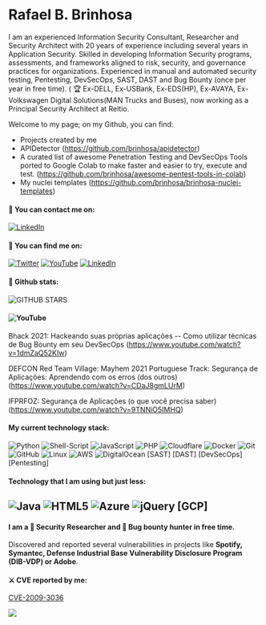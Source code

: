 # Rafael B. Brinhosa


I am an experienced Information Security Consultant, Researcher and Security Architect with 20 years of experience including several years in Application Security. Skilled in developing Information Security programs, assessments, and frameworks aligned to risk, security, and governance practices for organizations. Experienced in manual and automated security testing, Pentesting, DevSecOps, SAST, DAST and Bug Bounty (once per year in free time). 
( 🏆  Ex-DELL, Ex-USBank, Ex-EDS(HP), Ex-AVAYA, Ex-Volkswagen Digital Solutions(MAN Trucks and Buses), now working as a Principal Security Architect at Reltio.

Welcome to my page; on my Github, you can find:
- Projects created by me
- APIDetector (https://github.com/brinhosa/apidetector) 
- A curated list of awesome Penetration Testing and DevSecOps Tools ported to Google Colab to make faster and easier to try, execute and test. (https://github.com/brinhosa/awesome-pentest-tools-in-colab)
- My nuclei templates (https://github.com/brinhosa/brinhosa-nuclei-templates)


#### 📧 You can contact me on:
[![LinkedIn](https://img.shields.io/badge/LinkedIn-%230077B5.svg?&style=for-the-badge&logo=linkedin&logoColor=white)](https://www.linkedin.com/in/brinhosa/)

#### 🔎 You can find me on: 

[![Twitter](https://img.shields.io/badge/Twitter-%231DA1F2.svg?&style=for-the-badge&logo=twitter&logoColor=white)](https://twitter.com/brinhosa)
[![YouTube](https://img.shields.io/badge/YouTube-%23FF0000.svg?&style=for-the-badge&logo=youtube&logoColor=white)](https://www.youtube.com/channel/UCC79rZmOGOg5f7YK7Wz0XaA)
[![LinkedIn](https://img.shields.io/badge/LinkedIn-%230077B5.svg?&style=for-the-badge&logo=linkedin&logoColor=white)](https://www.linkedin.com/in/brinhosa/)

#### 📜 Github stats:

![GITHUB STARS](https://github-readme-stats.vercel.app/api?username=brinhosa&show_icons=true&theme=dracula)

#### ![YouTube](https://img.shields.io/badge/Last%20presentations-%23FF0000.svg?style=for-the-badge&logo=YouTube&logoColor=white)
Bhack 2021: Hackeando suas próprias aplicações -- Como utilizar técnicas de Bug Bounty em seu DevSecOps
(https://www.youtube.com/watch?v=1dmZaQ52KIw)

DEFCON Red Team Village: Mayhem 2021 Portuguese Track: Segurança de Aplicações: Aprendendo com os erros (dos outros)
(https://www.youtube.com/watch?v=CDaJ8gmLUrM)

IFPRFOZ: Segurança de Aplicações (o que você precisa saber)
(https://www.youtube.com/watch?v=9TNNiO5IMHQ)


#### My current technology stack:
![Python](https://img.shields.io/badge/python-3670A0?style=flat-square&logo=python&logoColor=ffdd54)
![Shell-Script](https://img.shields.io/badge/Shell_Script-121011?style=flat-square&logo=gnu-bash&logoColor=white)
![JavaScript](https://img.shields.io/badge/javascript-%23323330.svg?style=flat-square&logo=javascript&logoColor=%23F7DF1E)
![PHP](https://img.shields.io/badge/PHP-%230769AD.svg?style=flat-square&logo=PHP&logoColor=white)
![Cloudflare](https://img.shields.io/badge/Cloudflare-F38020?style=flat-square&logo=Cloudflare&logoColor=white)
![Docker](https://img.shields.io/badge/-Docker-46a2f1?style=flat-square&logo=docker&logoColor=white)
![Git](https://img.shields.io/badge/-Git-F05032?style=flat-square&logo=git&logoColor=white)
![GitHub](https://img.shields.io/badge/github-%23121011.svg?style=flat-square&logo=github&logoColor=white)
![Linux](https://img.shields.io/badge/Linux-FCC624?style=flat-square&logo=linux&logoColor=black)
![AWS](https://img.shields.io/badge/AWS-%23FF9900.svg?style=flat-square&logo=amazon-aws&logoColor=white)
![DigitalOcean](https://img.shields.io/badge/DigitalOcean-%230167ff.svg?style=flat-square&logo=digitalOcean&logoColor=white)
[SAST]
[DAST]
[DevSecOps]
[Pentesting]

#### Technology that I am using but just less:
![Java](https://img.shields.io/badge/java-%23ED8B00.svg?style=flat-square&logo=java&logoColor=white)
![HTML5](https://img.shields.io/badge/-HTML5-E34F26?style=flat-square&logo=html5&logoColor=white)
![Azure](https://img.shields.io/badge/azure-%230072C6.svg?style=flat-square&logo=azure-devops&logoColor=white)
![jQuery](https://img.shields.io/badge/jquery-%230769AD.svg?style=flat-square&logo=jquery&logoColor=white)
[GCP]
---

####  I am a 👾 Security Researcher and 🔏 Bug bounty hunter in free time.
Discovered and reported several vulnerabilities in projects like **Spotify, Symantec, Defense Industrial Base Vulnerability Disclosure Program (DIB-VDP) or Adobe**.

#### ⚔️ CVE reported by me:
[CVE-2009-3036](https://vulners.com/symantec/SMNTC-1200)

![](https://hit.yhype.me/github/profile?user_id=1003952)

